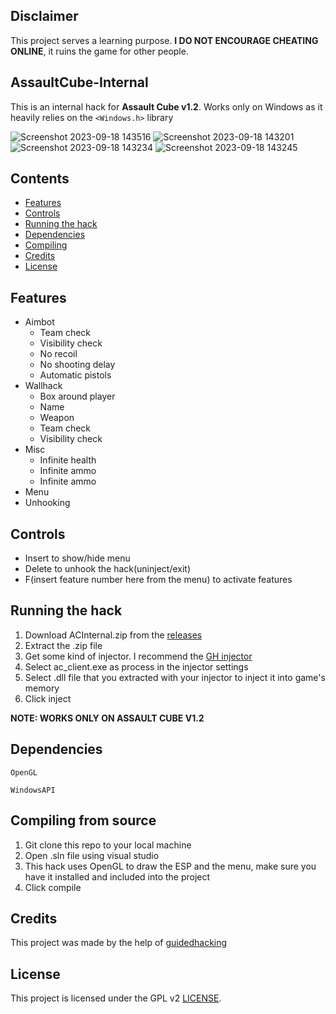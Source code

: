 ## Disclaimer

This project serves a learning purpose. **I DO NOT ENCOURAGE CHEATING ONLINE**, it ruins the game for other people.

## AssaultCube-Internal

This is an internal hack for **Assault Cube v1.2**. Works only on Windows as it heavily relies on the ```<Windows.h>``` library

![Screenshot 2023-09-18 143516](https://github.com/Edveika/AssaultCube-Internal/assets/113787144/932883db-6463-4c8d-9284-82910826e7e0)
![Screenshot 2023-09-18 143201](https://github.com/Edveika/AssaultCube-Internal/assets/113787144/f93bb043-4f4f-4993-ad8d-1b254cb9fbf8)
![Screenshot 2023-09-18 143234](https://github.com/Edveika/AssaultCube-Internal/assets/113787144/441bdde1-ae6f-4c91-b637-cc8212ed7c66)
![Screenshot 2023-09-18 143245](https://github.com/Edveika/AssaultCube-Internal/assets/113787144/3a536e39-4500-4e52-8a23-5b6b7876fc60)

## Contents
- [Features](#features)
- [Controls](#controls)
- [Running the hack](#running-the-hack)
- [Dependencies](#dependencies)
- [Compiling](#compiling-from-source)
- [Credits](#credits)
- [License](#license)

## Features

* Aimbot
  * Team check
  * Visibility check
  * No recoil
  * No shooting delay
  * Automatic pistols
* Wallhack
  * Box around player
  * Name
  * Weapon
  * Team check
  * Visibility check
* Misc
  * Infinite health
  * Infinite ammo
  * Infinite ammo
* Menu
* Unhooking

## Controls

* Insert to show/hide menu
* Delete to unhook the hack(uninject/exit)
* F(insert feature number here from the menu) to activate features

## Running the hack

1. Download ACInternal.zip from the [releases](https://github.com/Edveika/AssaultCube-Internal/releases/tag/1.0)
2. Extract the .zip file
3. Get some kind of injector. I recommend the [GH injector](https://github.com/Broihon/GH-Injector-Library)
4. Select ac_client.exe as process in the injector settings
5. Select .dll file that you extracted with your injector to inject it into game's memory
6. Click inject

**NOTE: WORKS ONLY ON ASSAULT CUBE V1.2**

## Dependencies

``OpenGL``

``WindowsAPI``

## Compiling from source

1. Git clone this repo to your local machine
2. Open .sln file using visual studio
3. This hack uses OpenGL to draw the ESP and the menu, make sure you have it installed and included into the project
4. Click compile

## Credits

This project was made by the help of [guidedhacking](https://www.guidedhacking.com)

## License

This project is licensed under the GPL v2 [LICENSE](LICENSE).
